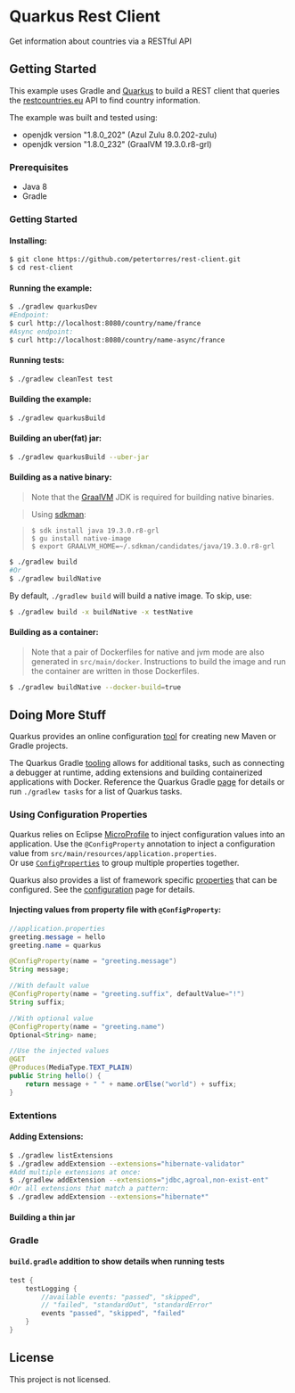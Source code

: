 
Quarkus Rest Client 
===================

Get information about countries via a RESTful API

## Getting Started

This example uses Gradle and [Quarkus][quark] to build a REST client
that queries the [restcountries.eu][restc] API to find country information.

The example was built and tested using: 

- openjdk version "1.8.0_202" (Azul Zulu 8.0.202-zulu)
- openjdk version "1.8.0_232" (GraalVM 19.3.0.r8-grl)

### Prerequisites

- Java 8
- Gradle 

### Getting Started

#### Installing: 

```bash
$ git clone https://github.com/petertorres/rest-client.git
$ cd rest-client
```

#### Running the example:

```bash
$ ./gradlew quarkusDev
#Endpoint:
$ curl http://localhost:8080/country/name/france
#Async endpoint:
$ curl http://localhost:8080/country/name-async/france
``` 

#### Running tests:

```bash 
$ ./gradlew cleanTest test                                                           
```

#### Building the example:

```bash
$ ./gradlew quarkusBuild
```

#### Building an uber(fat) jar:
```bash
$ ./gradlew quarkusBuild --uber-jar
```

#### Building as a native binary:

>Note that the [GraalVM][graal] JDK is required for building native binaries.

>Using [sdkman](https://sdkman.io):

> `$ sdk install java 19.3.0.r8-grl`  
> `$ gu install native-image`  
> `$ export GRAALVM_HOME=~/.sdkman/candidates/java/19.3.0.r8-grl`  

```bash
$ ./gradlew build
#Or
$ ./gradlew buildNative
```

By default, `./gradlew build` will build a native image. To skip, use:

```bash
$ ./gradlew build -x buildNative -x testNative
```

#### Building as a container:

>Note that a pair of Dockerfiles for native and jvm mode are also generated 
in `src/main/docker`. Instructions to build the image and run the container 
are written in those Dockerfiles.

```bash
$ ./gradlew buildNative --docker-build=true
```

## Doing More Stuff

Quarkus provides an online configuration [tool][codeq] for creating new 
Maven or Gradle projects.  

The Quarkus Gradle [tooling][gradl] allows for additional 
tasks, such as connecting a debugger at runtime, adding extensions and 
building containerized applications with Docker.  Reference the Quarkus 
Gradle [page][gradl] for details or run `./gradlew tasks` for a list of 
Quarkus tasks.  

### Using Configuration Properties

Quarkus relies on Eclipse [MicroProfile][micro] to inject configuration 
values into an application. Use the `@ConfigProperty` annotation to inject 
a configuration value from `src/main/resources/application.properties`.  
Or use [`ConfigProperties`][cfprs] to group multiple properties together.  

Quarkus also provides a list of framework specific [properties][cfall] that 
can be configured.  See the [configuration][confi] page for details.  

#### Injecting values from property file with `@ConfigProperty`:

```java
//application.properties
greeting.message = hello
greeting.name = quarkus
```

```java
@ConfigProperty(name = "greeting.message") 
String message;

//With default value
@ConfigProperty(name = "greeting.suffix", defaultValue="!") 
String suffix;

//With optional value
@ConfigProperty(name = "greeting.name")
Optional<String> name;

//Use the injected values
@GET
@Produces(MediaType.TEXT_PLAIN)
public String hello() {
    return message + " " + name.orElse("world") + suffix;
}
```

### Extentions

#### Adding Extensions:

```bash
$ ./gradlew listExtensions
$ ./gradlew addExtension --extensions="hibernate-validator"
#Add multiple extensions at once:
$ ./gradlew addExtension --extensions="jdbc,agroal,non-exist-ent"
#Or all extensions that match a pattern:
$ ./gradlew addExtension --extensions="hibernate*"
```

#### Building a thin jar

### Gradle 

#### `build.gradle` addition to show details when running tests

```groovy
test {
    testLogging {
        //available events: "passed", "skipped", 
        // "failed", "standardOut", "standardError"
        events "passed", "skipped", "failed"
    }
}
```


## License

This project is not licensed.

[quark]:https://quarkus.io/
[restc]:https://restcountries.eu/
[gradl]:https://quarkus.io/guides/gradle-tooling
[graal]:https://www.graalvm.org/
[codeq]:https://code.quarkus.io/
[sdkmi]:https://sdkman.io/
[confi]:https://quarkus.io/guides/config
[cfall]:https://quarkus.io/guides/all-config
[cfprp]:https://quarkus.io/guides/config#configuration-profiles
[cfprs]:https://quarkus.io/guides/config#using-configproperties
[micro]:https://github.com/eclipse/microprofile-config/blob/master/spec/src/main/asciidoc/converters.asciidoc
